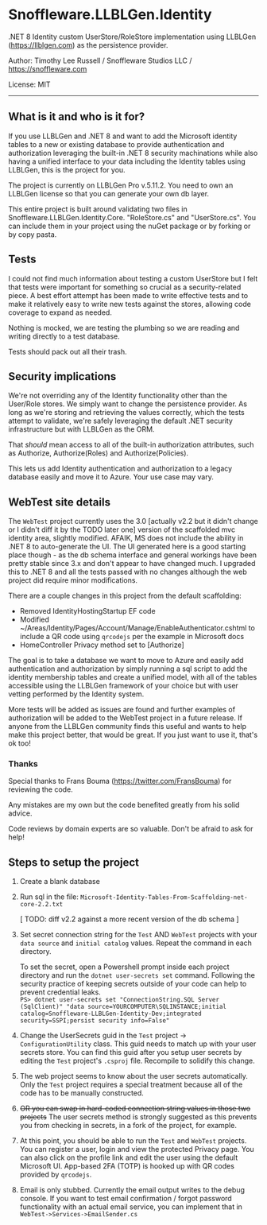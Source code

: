 # Snoffleware.LLBLGen.Identity
.NET 8 Identity custom UserStore/RoleStore implementation using LLBLGen (https://llblgen.com) as the persistence provider.

Author: Timothy Lee Russell / Snoffleware Studios LLC / https://snoffleware.com

License: MIT

---

## What is it and who is it for?

If you use LLBLGen and .NET 8 and want to add the Microsoft identity tables to a new or existing database to provide authentication and authorization leveraging the built-in .NET 8 security machinations while also having a unified interface to your data including the Identity tables using LLBLGen, this is the project for you.

The project is currently on LLBLGen Pro v.5.11.2. You need to own an LLBLGen license so that you can generate your own db layer.

This entire project is built around validating two files in Snoffleware.LLBLGen.Identity.Core. "RoleStore.cs" and "UserStore.cs". You can include them in your project using the nuGet package or by forking or by copy pasta.

## Tests

I could not find much information about testing a custom UserStore but I felt that tests were important for something so crucial as a security-related piece. A best effort attempt has been made to write effective tests and to make it relatively easy to write new tests against the stores, allowing code coverage to expand as needed.

Nothing is mocked, we are testing the plumbing so we are reading and writing directly to a test database.

Tests should pack out all their trash.

## Security implications

We're not overriding any of the Identity functionality other than the User/Role stores. We simply want to change the persistence provider. As long as we're storing and retrieving the values correctly, which the tests attempt to validate, we're safely leveraging the default .NET security infrastructure but with LLBLGen as the ORM.

That *should* mean access to all of the built-in authorization attributes, such as Authorize, Authorize(Roles) and Authorize(Policies).

This lets us add Identity authentication and authorization to a legacy database easily and move it to Azure. Your use case may vary.

## WebTest site details

The `WebTest` project currently uses the 3.0 [actually v2.2 but it didn't change or I didn't diff it by the TODO later one] version of the scaffolded mvc identity area, slightly modified. AFAIK, MS does not include the ability in .NET 8 to auto-generate the UI. The UI generated here is a good starting place though - as the db schema interface and general workings have been pretty stable since 3.x and don't appear to have changed much. I upgraded this to .NET 8 and all the tests passed with no changes although the web project did require minor modifications.

There are a couple changes in this project from the default scaffolding:

- Removed IdentityHostingStartup EF code
- Modified ~/Areas/Identity/Pages/Account/Manage/EnableAuthenticator.cshtml to include a QR code using `qrcodejs` per the example in Microsoft docs
- HomeController Privacy method set to [Authorize]

The goal is to take a database we want to move to Azure and easily add authentication and authorization by simply running a sql script to add the identity membership tables and create a unified model, with all of the tables accessible using the LLBLGen framework of your choice but with user vetting performed by the Identity system.

More tests will be added as issues are found and further examples of authorization will be added to the WebTest project in a future release. If anyone from the LLBLGen community finds this useful and wants to help make this project better, that would be great. If you just want to use it, that's ok too!

### Thanks

Special thanks to Frans Bouma (https://twitter.com/FransBouma) for reviewing the code.

Any mistakes are my own but the code benefited greatly from his solid advice.

Code reviews by domain experts are so valuable. Don't be afraid to ask for help!

## Steps to setup the project

1. Create a blank database

2. Run sql in the file: `Microsoft-Identity-Tables-From-Scaffolding-net-core-2.2.txt`

	[ TODO: diff v2.2 against a more recent version of the db schema ]

3. Set secret connection string for the `Test` AND `WebTest` projects with your `data source` and `initial catalog` values. Repeat the command in each directory.

	To set the secret, open a Powershell prompt inside each project directory and run the `dotnet user-secrets set` command. Following the security practice of keeping secrets outside of your code can help to prevent credential leaks.	   
	`
	PS> dotnet user-secrets set "ConnectionString.SQL Server (SqlClient)" "data source=YOURCOMPUTER\SQLINSTANCE;initial catalog=Snoffleware-LLBLGen-Identity-Dev;integrated security=SSPI;persist security info=False"
	`
4. Change the UserSecrets guid in the `Test` project -> `ConfigurationUtility` class.
	This guid needs to match up with your user secrets store. You can find this guid after you setup user secrets by editing the `Test` project's `.csproj` file.
	Recompile to solidify this change.

5. The web project seems to know about the user secrets automatically. Only the `Test` project requires a special treatment because all of the code has to be manually constructed.

6. ~~OR you can swap in hard-coded connection string values in those two projects~~ The user secrets method is strongly suggested as this prevents you from checking in secrets, in a fork of the project, for example.

7. At this point, you should be able to run the `Test` and `WebTest` projects. You can register a user, login and view the protected Privacy page. You can also click on the profile link and edit the user using the default Microsoft UI. App-based 2FA (TOTP) is hooked up with QR codes provided by `qrcodejs`.

8. Email is only stubbed. Currently the email output writes to the debug console. If you want to test email confirmation / forgot password functionality with an actual email service, you can implement that in `WebTest->Services->EmailSender.cs`

